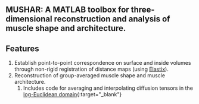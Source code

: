## MUSHAR: A MATLAB toolbox for three-dimensional reconstruction and analysis of muscle shape and architecture.

## Features
1. Establish point-to-point correspondence on surface and inside volumes through non-rigid registration of distance maps (using [Elastix](https://elastix.lumc.nl/)).
1. Reconstruction of group-averaged muscle shape and muscle architecture.
    1. Includes code for averaging and interpolating diffusion tensors in the [log-Euclidean domain](https://doi.org/10.1002/mrm.20965){:target="_blank"}



